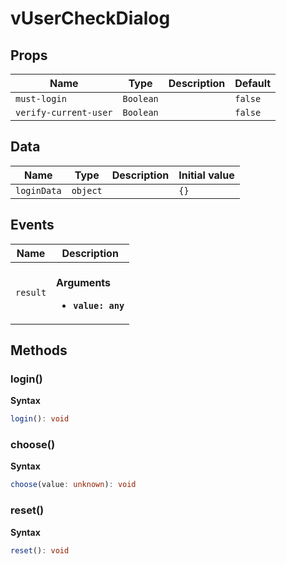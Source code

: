 # vUserCheckDialog

## Props

| Name                  | Type      | Description | Default |
| --------------------- | --------- | ----------- | ------- |
| `must-login`          | `Boolean` |             | `false` |
| `verify-current-user` | `Boolean` |             | `false` |

## Data

| Name        | Type     | Description | Initial value |
| ----------- | -------- | ----------- | ------------- |
| `loginData` | `object` |             | `{}`          |

## Events

| Name     | Description                                               |
| -------- | --------------------------------------------------------- |
| `result` | <br/>**Arguments**<br/><ul><li>**`value: any`**</li></ul> |

## Methods

### login()

**Syntax**

```typescript
login(): void
```

### choose()

**Syntax**

```typescript
choose(value: unknown): void
```

### reset()

**Syntax**

```typescript
reset(): void
```
